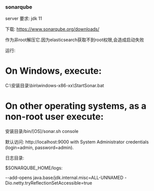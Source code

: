 ### sonarqube  ###

server
要求:
jdk 11

下载:
https://www.sonarqube.org/downloads/

作为非root解压它.因为elasticsearch获取不到root权限,会造成启动失败

运行:
# On Windows, execute:
C:\安装目录\bin\windows-x86-xx\StartSonar.bat

# On other operating systems, as a non-root user execute:
安装目录/bin/[OS]/sonar.sh console

默认访问:
http://localhost:9000 with System Administrator credentials (login=admin, password=admin).

日志目录:

$SONARQUBE_HOME/logs:



--add-opens java.base/jdk.internal.misc=ALL-UNNAMED
-Dio.netty.tryReflectionSetAccessible=true






















